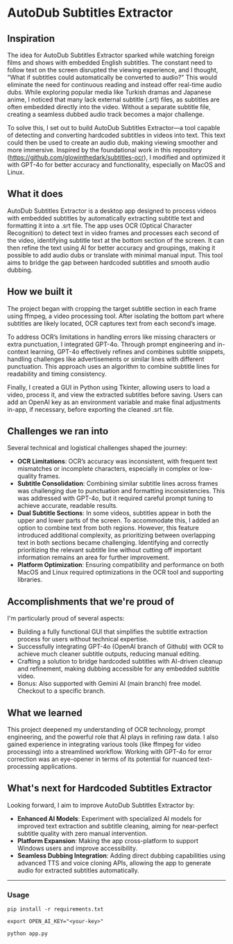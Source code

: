 # AutoDub Subtitles Extractor

## Inspiration
The idea for AutoDub Subtitles Extractor sparked while watching foreign films and shows with embedded English subtitles. The constant need to follow text on the screen disrupted the viewing experience, and I thought, "What if subtitles could automatically be converted to audio?" This would eliminate the need for continuous reading and instead offer real-time audio dubs. While exploring popular media like Turkish dramas and Japanese anime, I noticed that many lack external subtitle (.srt) files, as subtitles are often embedded directly into the video. Without a separate subtitle file, creating a seamless dubbed audio track becomes a major challenge.

To solve this, I set out to build AutoDub Subtitles Extractor—a tool capable of detecting and converting hardcoded subtitles in videos into text. This text could then be used to create an audio dub, making viewing smoother and more immersive. Inspired by the foundational work in this repository (https://github.com/glowinthedark/subtitles-ocr), I modified and optimized it with GPT-4o for better accuracy and functionality, especially on MacOS and Linux.

## What it does
AutoDub Subtitles Extractor is a desktop app designed to process videos with embedded subtitles by automatically extracting subtitle text and formatting it into a .srt file. The app uses OCR (Optical Character Recognition) to detect text in video frames and processes each second of the video, identifying subtitle text at the bottom section of the screen. It can then refine the text using AI for better accuracy and groupings, making it possible to add audio dubs or translate with minimal manual input. This tool aims to bridge the gap between hardcoded subtitles and smooth audio dubbing.

## How we built it
The project began with cropping the target subtitle section in each frame using ffmpeg, a video processing tool. After isolating the bottom part where subtitles are likely located, OCR captures text from each second’s image.

To address OCR’s limitations in handling errors like missing characters or extra punctuation, I integrated GPT-4o. Through prompt engineering and in-context learning, GPT-4o effectively refines and combines subtitle snippets, handling challenges like advertisements or similar lines with different punctuation. This approach uses an algorithm to combine subtitle lines for readability and timing consistency.

Finally, I created a GUI in Python using Tkinter, allowing users to load a video, process it, and view the extracted subtitles before saving. Users can add an OpenAI key as an environment variable and make final adjustments in-app, if necessary, before exporting the cleaned .srt file.

## Challenges we ran into
Several technical and logistical challenges shaped the journey:

- **OCR Limitations**: OCR’s accuracy was inconsistent, with frequent text mismatches or incomplete characters, especially in complex or low-quality frames.
- **Subtitle Consolidation**: Combining similar subtitle lines across frames was challenging due to punctuation and formatting inconsistencies. This was addressed with GPT-4o, but it required careful prompt tuning to achieve accurate, readable results.
- **Dual Subtitle Sections**: In some videos, subtitles appear in both the upper and lower parts of the screen. To accommodate this, I added an option to combine text from both regions. However, this feature introduced additional complexity, as prioritizing between overlapping text in both sections became challenging. Identifying and correctly prioritizing the relevant subtitle line without cutting off important information remains an area for further improvement.
- **Platform Optimization**: Ensuring compatibility and performance on both MacOS and Linux required optimizations in the OCR tool and supporting libraries.

## Accomplishments that we're proud of
I'm particularly proud of several aspects:

- Building a fully functional GUI that simplifies the subtitle extraction process for users without technical expertise.
- Successfully integrating GPT-4o (OpenAI branch of Github) with OCR to achieve much cleaner subtitle outputs, reducing manual editing.
- Crafting a solution to bridge hardcoded subtitles with AI-driven cleanup and refinement, making dubbing accessible for any embedded subtitle video.
- Bonus: Also supported with Gemini AI (main branch) free model. Checkout to a specific branch.

## What we learned
This project deepened my understanding of OCR technology, prompt engineering, and the powerful role that AI plays in refining raw data. I also gained experience in integrating various tools (like ffmpeg for video processing) into a streamlined workflow. Working with GPT-4o for error correction was an eye-opener in terms of its potential for nuanced text-processing applications.

## What's next for Hardcoded Subtitles Extractor
Looking forward, I aim to improve AutoDub Subtitles Extractor by:

- **Enhanced AI Models**: Experiment with specialized AI models for improved text extraction and subtitle cleaning, aiming for near-perfect subtitle quality with zero manual intervention.
- **Platform Expansion**: Making the app cross-platform to support Windows users and improve accessibility.
- **Seamless Dubbing Integration**: Adding direct dubbing capabilities using advanced TTS and voice cloning APIs, allowing the app to generate audio for extracted subtitles automatically.

---

### Usage

`pip install -r requirements.txt` 

`export OPEN_AI_KEY="<your-key>"` 

`python app.py`
